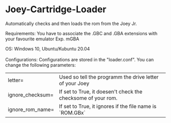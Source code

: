 # Joey-Cartridge-Loader

Automatically checks and then loads the rom from the Joey Jr.

Requirements:
You have to associate the .GBC and .GBA extensions with your favourite emulator
Exp. mGBA

OS: Windows 10, Ubuntu/Kubuntu 20.04
<br /><br />
Configurations:
Configurations are stored in the "loader.conf".
You can change the following parameters:
<br />
<table>
  <tr>
    <td>
      letter=
    </td>
    <td>
      Used so tell the programm the drive letter of your Joey
    </td>
  </tr>
  <tr>
    <td>
      ignore_checksum=
    </td>
    <td>
      If set to True, it doesen't check the checksome of your rom. 
    </td>
  </tr>
  <tr>
    <td>
      ignore_rom_name=
    </td>
    <td>
      If set to True, it ignores if the file name is `ROM.GBx`
    </td>
  </tr>
</table>


